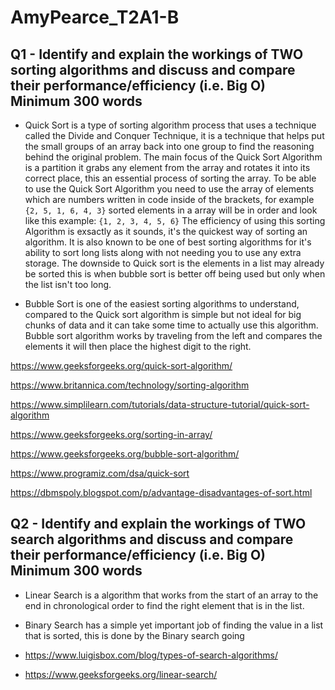 # AmyPearce_T2A1-B

## Q1 -	Identify and explain the workings of TWO sorting algorithms and discuss and compare their performance/efficiency (i.e. Big O)	Minimum 300 words

- Quick Sort is a type of sorting algorithm process that uses a technique called the Divide and Conquer Technique, it is a technique that helps put the small groups of an array back into one group to find the reasoning behind the original problem. The main focus of the Quick Sort Algorithm is a partition it grabs any element from the array and rotates it into its correct place, this an essential process of sorting the array. To be able to use the Quick Sort Algorithm you need to use the array of elements which are numbers written in code inside of the brackets, for example ```  {2, 5, 1, 6, 4, 3} ``` sorted elements in a array will be in order and look like this example:  ``` {1, 2, 3, 4, 5, 6} ``` The efficiency of using this sorting Algorithm is exsactly as it sounds, it's the quickest way of sorting an algorithm. It is also known to be one of best sorting algorithms for it's ability to sort long lists along with not needing you to use any extra storage. The downside to Quick sort is the elements in a list may already be sorted this is when bubble sort is better off being used but only when the list isn't too long. 

- Bubble Sort is one of the easiest sorting algorithms to understand, compared to the Quick sort algorithm is simple but not ideal for big chunks of data and it can take some time to actually use this algorithm. Bubble sort algorithm works by traveling from the left and compares the elements it will then place the highest digit to the right. 

https://www.geeksforgeeks.org/quick-sort-algorithm/

https://www.britannica.com/technology/sorting-algorithm

https://www.simplilearn.com/tutorials/data-structure-tutorial/quick-sort-algorithm

https://www.geeksforgeeks.org/sorting-in-array/

https://www.geeksforgeeks.org/bubble-sort-algorithm/

https://www.programiz.com/dsa/quick-sort

https://dbmspoly.blogspot.com/p/advantage-disadvantages-of-sort.html

## Q2 -	Identify and explain the workings of TWO search algorithms and discuss and compare their performance/efficiency (i.e. Big O)	Minimum 300 words

- Linear Search is a algorithm that works from the start of an array to the end in chronological order to find the right element that is in the list.

- Binary Search has a simple yet important job of finding the value in a list that is sorted, this is done by the Binary search going 

- https://www.luigisbox.com/blog/types-of-search-algorithms/
- https://www.geeksforgeeks.org/linear-search/
